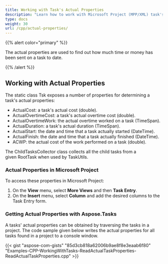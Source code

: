 ```yaml
---
title: Working with Task's Actual Properties
description: "Learn how to work with Microsoft Project (MPP/XML) task's actual properties using Aspose.Tasks for C++."
type: docs
weight: 30
url: /cpp/actual-properties/
---
```


{{% alert color="primary" %}}

The actual properties are used to find out how much time or money has been sent on a task to date.

{{% /alert %}}

## **Working with Actual Properties**
The static class Tsk exposes a number of properties for determining a task's actual properties:

- ActualCost: a task's actual cost (double).
- ActualOvertimeCost: a task's actual overtime cost (double).
- ActualOvertimeWork: the actual overtime worked on a task (TimeSpan).
- ActualDuration: a task's actual duration (TimeSpan).
- ActualStart: the date and time that a task actually started (DateTime).
- ActualFinish: the date and time that a task actually finished (DateTime).
- ACWP: the actual cost of the work performed on a task (double).

The ChildTasksCollector class collects all the child tasks from a given RootTask when used by TaskUtils.

### **Actual Properties in Microsoft Project**
To access these properties in Microsoft Project:

1. On the **View** menu, select **More Views** and then **Task Entry**.
2. On the **Insert** menu, select **Column** and add the desired columns to the Task Entry form.

### **Getting Actual Properties with Aspose.Tasks**
A tasks' actual properties can be obtained by traversing the tasks in a project. The code sample given below writes the actual properties for all tasks found in a project to a console window.

{{< gist "aspose-com-gists" "85d3cb818a62006b9ae8f8e3eaab6f80" "Examples-CPP-WorkingWithTasks-ReadActualTaskProperties-ReadActualTaskProperties.cpp" >}}
